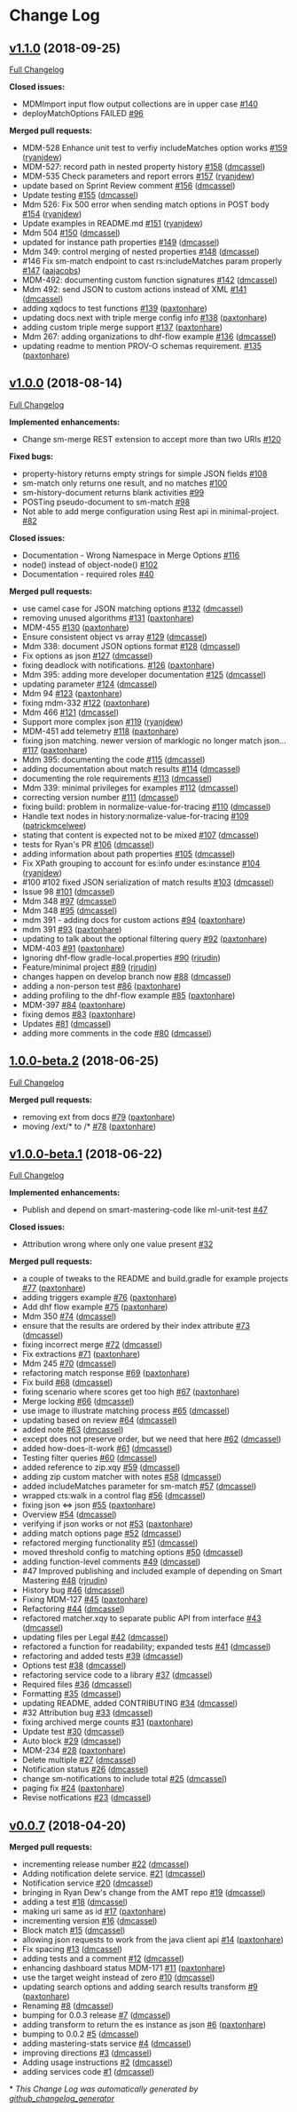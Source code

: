 # Change Log

## [v1.1.0](https://github.com/marklogic-community/smart-mastering-core/tree/v1.1.0) (2018-09-25)
[Full Changelog](https://github.com/marklogic-community/smart-mastering-core/compare/v1.0.0...v1.1.0)

**Closed issues:**

- MDMImport input flow output collections are in upper case [\#140](https://github.com/marklogic-community/smart-mastering-core/issues/140)
- deployMatchOptions FAILED [\#96](https://github.com/marklogic-community/smart-mastering-core/issues/96)

**Merged pull requests:**

- MDM-528 Enhance unit test to verfiy includeMatches option works [\#159](https://github.com/marklogic-community/smart-mastering-core/pull/159) ([ryanjdew](https://github.com/ryanjdew))
- MDM-527: record path in nested property history [\#158](https://github.com/marklogic-community/smart-mastering-core/pull/158) ([dmcassel](https://github.com/dmcassel))
- MDM-535 Check parameters and report errors [\#157](https://github.com/marklogic-community/smart-mastering-core/pull/157) ([ryanjdew](https://github.com/ryanjdew))
- update based on Sprint Review comment [\#156](https://github.com/marklogic-community/smart-mastering-core/pull/156) ([dmcassel](https://github.com/dmcassel))
- Update testing [\#155](https://github.com/marklogic-community/smart-mastering-core/pull/155) ([dmcassel](https://github.com/dmcassel))
- Mdm 526: Fix 500 error when sending match options in POST body [\#154](https://github.com/marklogic-community/smart-mastering-core/pull/154) ([ryanjdew](https://github.com/ryanjdew))
- Update examples in README.md [\#151](https://github.com/marklogic-community/smart-mastering-core/pull/151) ([ryanjdew](https://github.com/ryanjdew))
- Mdm 504 [\#150](https://github.com/marklogic-community/smart-mastering-core/pull/150) ([dmcassel](https://github.com/dmcassel))
- updated for instance path properties [\#149](https://github.com/marklogic-community/smart-mastering-core/pull/149) ([dmcassel](https://github.com/dmcassel))
- Mdm 349: control merging of nested properties [\#148](https://github.com/marklogic-community/smart-mastering-core/pull/148) ([dmcassel](https://github.com/dmcassel))
- \#146 Fix sm-match endpoint to cast rs:includeMatches param properly [\#147](https://github.com/marklogic-community/smart-mastering-core/pull/147) ([aajacobs](https://github.com/aajacobs))
- MDM-492: documenting custom function signatures [\#142](https://github.com/marklogic-community/smart-mastering-core/pull/142) ([dmcassel](https://github.com/dmcassel))
- Mdm 492: send JSON to custom actions instead of XML [\#141](https://github.com/marklogic-community/smart-mastering-core/pull/141) ([dmcassel](https://github.com/dmcassel))
- adding xqdocs to test functions [\#139](https://github.com/marklogic-community/smart-mastering-core/pull/139) ([paxtonhare](https://github.com/paxtonhare))
- updating docs.next with triple merge config info [\#138](https://github.com/marklogic-community/smart-mastering-core/pull/138) ([paxtonhare](https://github.com/paxtonhare))
- adding custom triple merge support [\#137](https://github.com/marklogic-community/smart-mastering-core/pull/137) ([paxtonhare](https://github.com/paxtonhare))
- Mdm 267: adding organizations to dhf-flow example [\#136](https://github.com/marklogic-community/smart-mastering-core/pull/136) ([dmcassel](https://github.com/dmcassel))
- updating readme to mention PROV-O schemas requirement. [\#135](https://github.com/marklogic-community/smart-mastering-core/pull/135) ([paxtonhare](https://github.com/paxtonhare))

## [v1.0.0](https://github.com/marklogic-community/smart-mastering-core/tree/v1.0.0) (2018-08-14)
[Full Changelog](https://github.com/marklogic-community/smart-mastering-core/compare/1.0.0-beta.2...v1.0.0)

**Implemented enhancements:**

- Change sm-merge REST extension to accept more than two URIs [\#120](https://github.com/marklogic-community/smart-mastering-core/issues/120)

**Fixed bugs:**

- property-history returns empty strings for simple JSON fields [\#108](https://github.com/marklogic-community/smart-mastering-core/issues/108)
- sm-match only returns one result, and no matches [\#100](https://github.com/marklogic-community/smart-mastering-core/issues/100)
- sm-history-document returns blank activities [\#99](https://github.com/marklogic-community/smart-mastering-core/issues/99)
- POSTing pseudo-document to sm-match [\#98](https://github.com/marklogic-community/smart-mastering-core/issues/98)
- Not able to add merge configuration using Rest api in minimal-project. [\#82](https://github.com/marklogic-community/smart-mastering-core/issues/82)

**Closed issues:**

- Documentation - Wrong Namespace in Merge Options [\#116](https://github.com/marklogic-community/smart-mastering-core/issues/116)
- node\(\) instead of object-node\(\) [\#102](https://github.com/marklogic-community/smart-mastering-core/issues/102)
- Documentation - required roles [\#40](https://github.com/marklogic-community/smart-mastering-core/issues/40)

**Merged pull requests:**

- use camel case for JSON matching options [\#132](https://github.com/marklogic-community/smart-mastering-core/pull/132) ([dmcassel](https://github.com/dmcassel))
- removing unused algorithms [\#131](https://github.com/marklogic-community/smart-mastering-core/pull/131) ([paxtonhare](https://github.com/paxtonhare))
- MDM-455 [\#130](https://github.com/marklogic-community/smart-mastering-core/pull/130) ([paxtonhare](https://github.com/paxtonhare))
- Ensure consistent object vs array [\#129](https://github.com/marklogic-community/smart-mastering-core/pull/129) ([dmcassel](https://github.com/dmcassel))
- Mdm 338: document JSON options format [\#128](https://github.com/marklogic-community/smart-mastering-core/pull/128) ([dmcassel](https://github.com/dmcassel))
- Fix options as json [\#127](https://github.com/marklogic-community/smart-mastering-core/pull/127) ([dmcassel](https://github.com/dmcassel))
- fixing deadlock with notifications. [\#126](https://github.com/marklogic-community/smart-mastering-core/pull/126) ([paxtonhare](https://github.com/paxtonhare))
- Mdm 395: adding more developer documentation [\#125](https://github.com/marklogic-community/smart-mastering-core/pull/125) ([dmcassel](https://github.com/dmcassel))
- updating parameter [\#124](https://github.com/marklogic-community/smart-mastering-core/pull/124) ([dmcassel](https://github.com/dmcassel))
- Mdm 94 [\#123](https://github.com/marklogic-community/smart-mastering-core/pull/123) ([paxtonhare](https://github.com/paxtonhare))
- fixing mdm-332 [\#122](https://github.com/marklogic-community/smart-mastering-core/pull/122) ([paxtonhare](https://github.com/paxtonhare))
- Mdm 466 [\#121](https://github.com/marklogic-community/smart-mastering-core/pull/121) ([dmcassel](https://github.com/dmcassel))
- Support more complex json [\#119](https://github.com/marklogic-community/smart-mastering-core/pull/119) ([ryanjdew](https://github.com/ryanjdew))
- MDM-451 add telemetry [\#118](https://github.com/marklogic-community/smart-mastering-core/pull/118) ([paxtonhare](https://github.com/paxtonhare))
- fixing json matching. newer version of marklogic no longer match json… [\#117](https://github.com/marklogic-community/smart-mastering-core/pull/117) ([paxtonhare](https://github.com/paxtonhare))
- Mdm 395: documenting the code [\#115](https://github.com/marklogic-community/smart-mastering-core/pull/115) ([dmcassel](https://github.com/dmcassel))
- adding documentation about match results [\#114](https://github.com/marklogic-community/smart-mastering-core/pull/114) ([dmcassel](https://github.com/dmcassel))
- documenting the role requirements [\#113](https://github.com/marklogic-community/smart-mastering-core/pull/113) ([dmcassel](https://github.com/dmcassel))
- Mdm 339: minimal privileges for examples [\#112](https://github.com/marklogic-community/smart-mastering-core/pull/112) ([dmcassel](https://github.com/dmcassel))
- correcting version number [\#111](https://github.com/marklogic-community/smart-mastering-core/pull/111) ([dmcassel](https://github.com/dmcassel))
- fixing build: problem in normalize-value-for-tracing [\#110](https://github.com/marklogic-community/smart-mastering-core/pull/110) ([dmcassel](https://github.com/dmcassel))
- Handle text nodes in history:normalize-value-for-tracing [\#109](https://github.com/marklogic-community/smart-mastering-core/pull/109) ([patrickmcelwee](https://github.com/patrickmcelwee))
- stating that content is expected not to be mixed [\#107](https://github.com/marklogic-community/smart-mastering-core/pull/107) ([dmcassel](https://github.com/dmcassel))
- tests for Ryan's PR [\#106](https://github.com/marklogic-community/smart-mastering-core/pull/106) ([dmcassel](https://github.com/dmcassel))
- adding information about path properties [\#105](https://github.com/marklogic-community/smart-mastering-core/pull/105) ([dmcassel](https://github.com/dmcassel))
- Fix XPath grouping to account for es:info under es:instance [\#104](https://github.com/marklogic-community/smart-mastering-core/pull/104) ([ryanjdew](https://github.com/ryanjdew))
- \#100 \#102 fixed JSON serialization of match results [\#103](https://github.com/marklogic-community/smart-mastering-core/pull/103) ([dmcassel](https://github.com/dmcassel))
- Issue 98 [\#101](https://github.com/marklogic-community/smart-mastering-core/pull/101) ([dmcassel](https://github.com/dmcassel))
- Mdm 348 [\#97](https://github.com/marklogic-community/smart-mastering-core/pull/97) ([dmcassel](https://github.com/dmcassel))
- Mdm 348 [\#95](https://github.com/marklogic-community/smart-mastering-core/pull/95) ([dmcassel](https://github.com/dmcassel))
- mdm 391 - adding docs for custom actions [\#94](https://github.com/marklogic-community/smart-mastering-core/pull/94) ([paxtonhare](https://github.com/paxtonhare))
- mdm 391 [\#93](https://github.com/marklogic-community/smart-mastering-core/pull/93) ([paxtonhare](https://github.com/paxtonhare))
- updating to talk about the optional filtering query [\#92](https://github.com/marklogic-community/smart-mastering-core/pull/92) ([paxtonhare](https://github.com/paxtonhare))
- MDM-403 [\#91](https://github.com/marklogic-community/smart-mastering-core/pull/91) ([paxtonhare](https://github.com/paxtonhare))
- Ignoring dhf-flow gradle-local.properties [\#90](https://github.com/marklogic-community/smart-mastering-core/pull/90) ([rjrudin](https://github.com/rjrudin))
- Feature/minimal project [\#89](https://github.com/marklogic-community/smart-mastering-core/pull/89) ([rjrudin](https://github.com/rjrudin))
- changes happen on develop branch now [\#88](https://github.com/marklogic-community/smart-mastering-core/pull/88) ([dmcassel](https://github.com/dmcassel))
- adding a non-person test [\#86](https://github.com/marklogic-community/smart-mastering-core/pull/86) ([paxtonhare](https://github.com/paxtonhare))
- adding profiling to the dhf-flow example [\#85](https://github.com/marklogic-community/smart-mastering-core/pull/85) ([paxtonhare](https://github.com/paxtonhare))
- MDM-397 [\#84](https://github.com/marklogic-community/smart-mastering-core/pull/84) ([paxtonhare](https://github.com/paxtonhare))
- fixing demos [\#83](https://github.com/marklogic-community/smart-mastering-core/pull/83) ([paxtonhare](https://github.com/paxtonhare))
- Updates [\#81](https://github.com/marklogic-community/smart-mastering-core/pull/81) ([dmcassel](https://github.com/dmcassel))
- adding more comments in the code [\#80](https://github.com/marklogic-community/smart-mastering-core/pull/80) ([dmcassel](https://github.com/dmcassel))

## [1.0.0-beta.2](https://github.com/marklogic-community/smart-mastering-core/tree/1.0.0-beta.2) (2018-06-25)
[Full Changelog](https://github.com/marklogic-community/smart-mastering-core/compare/v1.0.0-beta.1...1.0.0-beta.2)

**Merged pull requests:**

- removing ext from docs [\#79](https://github.com/marklogic-community/smart-mastering-core/pull/79) ([paxtonhare](https://github.com/paxtonhare))
- moving /ext/\* to /\* [\#78](https://github.com/marklogic-community/smart-mastering-core/pull/78) ([paxtonhare](https://github.com/paxtonhare))

## [v1.0.0-beta.1](https://github.com/marklogic-community/smart-mastering-core/tree/v1.0.0-beta.1) (2018-06-22)
[Full Changelog](https://github.com/marklogic-community/smart-mastering-core/compare/v0.0.7...v1.0.0-beta.1)

**Implemented enhancements:**

- Publish and depend on smart-mastering-code like ml-unit-test [\#47](https://github.com/marklogic-community/smart-mastering-core/issues/47)

**Closed issues:**

- Attribution wrong where only one value present [\#32](https://github.com/marklogic-community/smart-mastering-core/issues/32)

**Merged pull requests:**

- a couple of tweaks to the README and build.gradle for example projects [\#77](https://github.com/marklogic-community/smart-mastering-core/pull/77) ([paxtonhare](https://github.com/paxtonhare))
- adding triggers example [\#76](https://github.com/marklogic-community/smart-mastering-core/pull/76) ([paxtonhare](https://github.com/paxtonhare))
- Add dhf flow example [\#75](https://github.com/marklogic-community/smart-mastering-core/pull/75) ([paxtonhare](https://github.com/paxtonhare))
- Mdm 350 [\#74](https://github.com/marklogic-community/smart-mastering-core/pull/74) ([dmcassel](https://github.com/dmcassel))
- ensure that the results are ordered by their index attribute [\#73](https://github.com/marklogic-community/smart-mastering-core/pull/73) ([dmcassel](https://github.com/dmcassel))
- fixing incorrect merge [\#72](https://github.com/marklogic-community/smart-mastering-core/pull/72) ([dmcassel](https://github.com/dmcassel))
- Fix extractions [\#71](https://github.com/marklogic-community/smart-mastering-core/pull/71) ([paxtonhare](https://github.com/paxtonhare))
- Mdm 245 [\#70](https://github.com/marklogic-community/smart-mastering-core/pull/70) ([dmcassel](https://github.com/dmcassel))
- refactoring match response [\#69](https://github.com/marklogic-community/smart-mastering-core/pull/69) ([paxtonhare](https://github.com/paxtonhare))
- Fix build [\#68](https://github.com/marklogic-community/smart-mastering-core/pull/68) ([dmcassel](https://github.com/dmcassel))
- fixing scenario where scores get too high [\#67](https://github.com/marklogic-community/smart-mastering-core/pull/67) ([paxtonhare](https://github.com/paxtonhare))
- Merge locking [\#66](https://github.com/marklogic-community/smart-mastering-core/pull/66) ([dmcassel](https://github.com/dmcassel))
- use image to illustrate matching process [\#65](https://github.com/marklogic-community/smart-mastering-core/pull/65) ([dmcassel](https://github.com/dmcassel))
- updating based on review [\#64](https://github.com/marklogic-community/smart-mastering-core/pull/64) ([dmcassel](https://github.com/dmcassel))
- added note [\#63](https://github.com/marklogic-community/smart-mastering-core/pull/63) ([dmcassel](https://github.com/dmcassel))
- except does not preserve order, but we need that here [\#62](https://github.com/marklogic-community/smart-mastering-core/pull/62) ([dmcassel](https://github.com/dmcassel))
- added how-does-it-work [\#61](https://github.com/marklogic-community/smart-mastering-core/pull/61) ([dmcassel](https://github.com/dmcassel))
- Testing filter queries [\#60](https://github.com/marklogic-community/smart-mastering-core/pull/60) ([dmcassel](https://github.com/dmcassel))
- added reference to zip.xqy [\#59](https://github.com/marklogic-community/smart-mastering-core/pull/59) ([dmcassel](https://github.com/dmcassel))
- adding zip custom matcher with notes [\#58](https://github.com/marklogic-community/smart-mastering-core/pull/58) ([dmcassel](https://github.com/dmcassel))
- added includeMatches parameter for sm-match [\#57](https://github.com/marklogic-community/smart-mastering-core/pull/57) ([dmcassel](https://github.com/dmcassel))
- wrapped cts:walk in a control flag [\#56](https://github.com/marklogic-community/smart-mastering-core/pull/56) ([dmcassel](https://github.com/dmcassel))
- fixing json \<=\> json [\#55](https://github.com/marklogic-community/smart-mastering-core/pull/55) ([paxtonhare](https://github.com/paxtonhare))
- Overview [\#54](https://github.com/marklogic-community/smart-mastering-core/pull/54) ([dmcassel](https://github.com/dmcassel))
- verifying if json works or not [\#53](https://github.com/marklogic-community/smart-mastering-core/pull/53) ([paxtonhare](https://github.com/paxtonhare))
- adding match options page [\#52](https://github.com/marklogic-community/smart-mastering-core/pull/52) ([dmcassel](https://github.com/dmcassel))
- refactored merging functionality [\#51](https://github.com/marklogic-community/smart-mastering-core/pull/51) ([dmcassel](https://github.com/dmcassel))
- moved threshold config to matching options [\#50](https://github.com/marklogic-community/smart-mastering-core/pull/50) ([dmcassel](https://github.com/dmcassel))
- adding function-level comments [\#49](https://github.com/marklogic-community/smart-mastering-core/pull/49) ([dmcassel](https://github.com/dmcassel))
- \#47 Improved publishing and included example of depending on Smart Mastering [\#48](https://github.com/marklogic-community/smart-mastering-core/pull/48) ([rjrudin](https://github.com/rjrudin))
- History bug [\#46](https://github.com/marklogic-community/smart-mastering-core/pull/46) ([dmcassel](https://github.com/dmcassel))
- Fixing MDM-127 [\#45](https://github.com/marklogic-community/smart-mastering-core/pull/45) ([paxtonhare](https://github.com/paxtonhare))
- Refactoring [\#44](https://github.com/marklogic-community/smart-mastering-core/pull/44) ([dmcassel](https://github.com/dmcassel))
- refactored matcher.xqy to separate public API from interface [\#43](https://github.com/marklogic-community/smart-mastering-core/pull/43) ([dmcassel](https://github.com/dmcassel))
- updating files per Legal [\#42](https://github.com/marklogic-community/smart-mastering-core/pull/42) ([dmcassel](https://github.com/dmcassel))
- refactored a function for readability; expanded tests [\#41](https://github.com/marklogic-community/smart-mastering-core/pull/41) ([dmcassel](https://github.com/dmcassel))
- refactoring and added tests [\#39](https://github.com/marklogic-community/smart-mastering-core/pull/39) ([dmcassel](https://github.com/dmcassel))
- Options test [\#38](https://github.com/marklogic-community/smart-mastering-core/pull/38) ([dmcassel](https://github.com/dmcassel))
- refactoring service code to a library [\#37](https://github.com/marklogic-community/smart-mastering-core/pull/37) ([dmcassel](https://github.com/dmcassel))
- Required files [\#36](https://github.com/marklogic-community/smart-mastering-core/pull/36) ([dmcassel](https://github.com/dmcassel))
- Formatting [\#35](https://github.com/marklogic-community/smart-mastering-core/pull/35) ([dmcassel](https://github.com/dmcassel))
- updating README, added CONTRIBUTING [\#34](https://github.com/marklogic-community/smart-mastering-core/pull/34) ([dmcassel](https://github.com/dmcassel))
- \#32 Attribution bug [\#33](https://github.com/marklogic-community/smart-mastering-core/pull/33) ([dmcassel](https://github.com/dmcassel))
- fixing archived merge counts [\#31](https://github.com/marklogic-community/smart-mastering-core/pull/31) ([paxtonhare](https://github.com/paxtonhare))
- Update test [\#30](https://github.com/marklogic-community/smart-mastering-core/pull/30) ([dmcassel](https://github.com/dmcassel))
- Auto block [\#29](https://github.com/marklogic-community/smart-mastering-core/pull/29) ([dmcassel](https://github.com/dmcassel))
- MDM-234 [\#28](https://github.com/marklogic-community/smart-mastering-core/pull/28) ([paxtonhare](https://github.com/paxtonhare))
- Delete multiple [\#27](https://github.com/marklogic-community/smart-mastering-core/pull/27) ([dmcassel](https://github.com/dmcassel))
- Notification status [\#26](https://github.com/marklogic-community/smart-mastering-core/pull/26) ([dmcassel](https://github.com/dmcassel))
- change sm-notifications to include total [\#25](https://github.com/marklogic-community/smart-mastering-core/pull/25) ([dmcassel](https://github.com/dmcassel))
- paging fix [\#24](https://github.com/marklogic-community/smart-mastering-core/pull/24) ([paxtonhare](https://github.com/paxtonhare))
- Revise notfications [\#23](https://github.com/marklogic-community/smart-mastering-core/pull/23) ([dmcassel](https://github.com/dmcassel))

## [v0.0.7](https://github.com/marklogic-community/smart-mastering-core/tree/v0.0.7) (2018-04-20)
**Merged pull requests:**

- incrementing release number [\#22](https://github.com/marklogic-community/smart-mastering-core/pull/22) ([dmcassel](https://github.com/dmcassel))
- Adding notification delete service. [\#21](https://github.com/marklogic-community/smart-mastering-core/pull/21) ([dmcassel](https://github.com/dmcassel))
- Notification service [\#20](https://github.com/marklogic-community/smart-mastering-core/pull/20) ([dmcassel](https://github.com/dmcassel))
- bringing in Ryan Dew's change from the AMT repo [\#19](https://github.com/marklogic-community/smart-mastering-core/pull/19) ([dmcassel](https://github.com/dmcassel))
- adding a test [\#18](https://github.com/marklogic-community/smart-mastering-core/pull/18) ([dmcassel](https://github.com/dmcassel))
- making uri same as id [\#17](https://github.com/marklogic-community/smart-mastering-core/pull/17) ([paxtonhare](https://github.com/paxtonhare))
- incrementing version [\#16](https://github.com/marklogic-community/smart-mastering-core/pull/16) ([dmcassel](https://github.com/dmcassel))
- Block match [\#15](https://github.com/marklogic-community/smart-mastering-core/pull/15) ([dmcassel](https://github.com/dmcassel))
- allowing json requests to work from the java client api [\#14](https://github.com/marklogic-community/smart-mastering-core/pull/14) ([paxtonhare](https://github.com/paxtonhare))
- Fix spacing [\#13](https://github.com/marklogic-community/smart-mastering-core/pull/13) ([dmcassel](https://github.com/dmcassel))
- adding tests and a comment [\#12](https://github.com/marklogic-community/smart-mastering-core/pull/12) ([dmcassel](https://github.com/dmcassel))
- enhancing dashboard status MDM-171 [\#11](https://github.com/marklogic-community/smart-mastering-core/pull/11) ([paxtonhare](https://github.com/paxtonhare))
- use the target weight instead of zero [\#10](https://github.com/marklogic-community/smart-mastering-core/pull/10) ([dmcassel](https://github.com/dmcassel))
- updating search options and adding search results transform [\#9](https://github.com/marklogic-community/smart-mastering-core/pull/9) ([paxtonhare](https://github.com/paxtonhare))
- Renaming [\#8](https://github.com/marklogic-community/smart-mastering-core/pull/8) ([dmcassel](https://github.com/dmcassel))
- bumping for 0.0.3 release [\#7](https://github.com/marklogic-community/smart-mastering-core/pull/7) ([dmcassel](https://github.com/dmcassel))
- adding transform to return the es instance as json [\#6](https://github.com/marklogic-community/smart-mastering-core/pull/6) ([paxtonhare](https://github.com/paxtonhare))
- bumping to 0.0.2 [\#5](https://github.com/marklogic-community/smart-mastering-core/pull/5) ([dmcassel](https://github.com/dmcassel))
- adding mastering-stats service [\#4](https://github.com/marklogic-community/smart-mastering-core/pull/4) ([dmcassel](https://github.com/dmcassel))
- improving directions [\#3](https://github.com/marklogic-community/smart-mastering-core/pull/3) ([dmcassel](https://github.com/dmcassel))
- Adding usage instructions [\#2](https://github.com/marklogic-community/smart-mastering-core/pull/2) ([dmcassel](https://github.com/dmcassel))
- adding services code [\#1](https://github.com/marklogic-community/smart-mastering-core/pull/1) ([dmcassel](https://github.com/dmcassel))



\* *This Change Log was automatically generated by [github_changelog_generator](https://github.com/skywinder/Github-Changelog-Generator)*